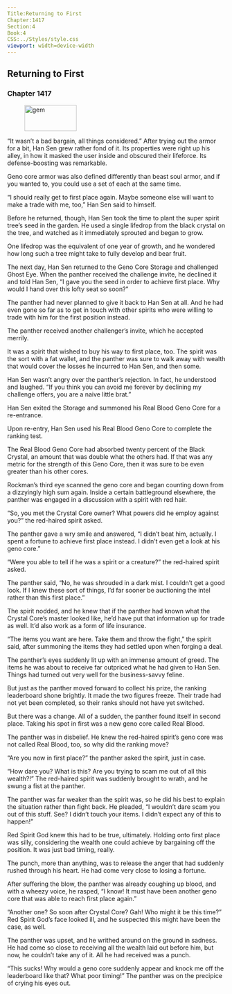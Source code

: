 ```yaml
---
Title:Returning to First 
Chapter:1417 
Section:4 
Book:4 
CSS:../Styles/style.css 
viewport: width=device-width
---
```

  
## Returning to First
### Chapter 1417
  
<figure>
	<img src="../Images/gem.gif" alt="gem" id="gem" width="120" height="60" />
</figure>
  

  
“It wasn’t a bad bargain, all things considered.” After trying out the armor for a bit, Han Sen grew rather fond of it. Its properties were right up his alley, in how it masked the user inside and obscured their lifeforce. Its defense-boosting was remarkable.

Geno core armor was also defined differently than beast soul armor, and if you wanted to, you could use a set of each at the same time.

“I should really get to first place again. Maybe someone else will want to make a trade with me, too,” Han Sen said to himself.

Before he returned, though, Han Sen took the time to plant the super spirit tree’s seed in the garden. He used a single lifedrop from the black crystal on the tree, and watched as it immediately sprouted and began to grow.

One lifedrop was the equivalent of one year of growth, and he wondered how long such a tree might take to fully develop and bear fruit.

The next day, Han Sen returned to the Geno Core Storage and challenged Ghost Eye. When the panther received the challenge invite, he declined it and told Han Sen, “I gave you the seed in order to achieve first place. Why would I hand over this lofty seat so soon?”

The panther had never planned to give it back to Han Sen at all. And he had even gone so far as to get in touch with other spirits who were willing to trade with him for the first position instead.

The panther received another challenger’s invite, which he accepted merrily.

It was a spirit that wished to buy his way to first place, too. The spirit was the sort with a fat wallet, and the panther was sure to walk away with wealth that would cover the losses he incurred to Han Sen, and then some.

Han Sen wasn’t angry over the panther’s rejection. In fact, he understood and laughed. “If you think you can avoid me forever by declining my challenge offers, you are a naive little brat.”

Han Sen exited the Storage and summoned his Real Blood Geno Core for a re-entrance.

Upon re-entry, Han Sen used his Real Blood Geno Core to complete the ranking test.

The Real Blood Geno Core had absorbed twenty percent of the Black Crystal, an amount that was double what the others had. If that was any metric for the strength of this Geno Core, then it was sure to be even greater than his other cores.

Rockman’s third eye scanned the geno core and began counting down from a dizzyingly high sum again. Inside a certain battleground elsewhere, the panther was engaged in a discussion with a spirit with red hair.

“So, you met the Crystal Core owner? What powers did he employ against you?” the red-haired spirit asked.

The panther gave a wry smile and answered, “I didn’t beat him, actually. I spent a fortune to achieve first place instead. I didn’t even get a look at his geno core.”

“Were you able to tell if he was a spirit or a creature?” the red-haired spirit asked.

The panther said, “No, he was shrouded in a dark mist. I couldn’t get a good look. If I knew these sort of things, I’d far sooner be auctioning the intel rather than this first place.”

The spirit nodded, and he knew that if the panther had known what the Crystal Core’s master looked like, he’d have put that information up for trade as well. It’d also work as a form of life insurance.

“The items you want are here. Take them and throw the fight,” the spirit said, after summoning the items they had settled upon when forging a deal.

The panther’s eyes suddenly lit up with an immense amount of greed. The items he was about to receive far outpriced what he had given to Han Sen. Things had turned out very well for the business-savvy feline.

But just as the panther moved forward to collect his prize, the ranking leaderboard shone brightly. It made the two figures freeze. Their trade had not yet been completed, so their ranks should not have yet switched.

But there was a change. All of a sudden, the panther found itself in second place. Taking his spot in first was a new geno core called Real Blood.

The panther was in disbelief. He knew the red-haired spirit’s geno core was not called Real Blood, too, so why did the ranking move?

“Are you now in first place?” the panther asked the spirit, just in case.

“How dare you? What is this? Are you trying to scam me out of all this wealth?!” The red-haired spirit was suddenly brought to wrath, and he swung a fist at the panther.

The panther was far weaker than the spirit was, so he did his best to explain the situation rather than fight back. He pleaded, “I wouldn’t dare scam you out of this stuff. See? I didn’t touch your items. I didn’t expect any of this to happen!”

Red Spirit God knew this had to be true, ultimately. Holding onto first place was silly, considering the wealth one could achieve by bargaining off the position. It was just bad timing, really.

The punch, more than anything, was to release the anger that had suddenly rushed through his heart. He had come very close to losing a fortune.

After suffering the blow, the panther was already coughing up blood, and with a wheezy voice, he rasped, “I know! It must have been another geno core that was able to reach first place again.”

“Another one? So soon after Crystal Core? Gah! Who might it be this time?” Red Spirit God’s face looked ill, and he suspected this might have been the case, as well.

The panther was upset, and he writhed around on the ground in sadness. He had come so close to receiving all the wealth laid out before him, but now, he couldn’t take any of it. All he had received was a punch.

“This sucks! Why would a geno core suddenly appear and knock me off the leaderboard like that? What poor timing!” The panther was on the precipice of crying his eyes out.